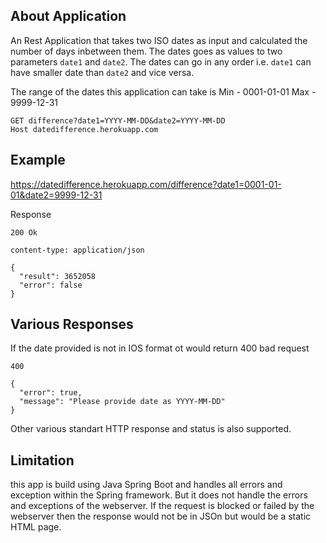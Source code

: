 About Application
---
An Rest Application that takes two ISO dates as input and calculated the number of days inbetween them. The dates goes as values to two parameters `date1` and `date2`. The dates can go in any order i.e. `date1` can have smaller date than `date2` and vice versa.

The range of the dates this application can take is 
Min - 0001-01-01
Max - 9999-12-31

```
GET difference?date1=YYYY-MM-DD&date2=YYYY-MM-DD
Host datedifference.herokuapp.com
```

Example
----
https://datedifference.herokuapp.com/difference?date1=0001-01-01&date2=9999-12-31

Response <br/>
```
200 Ok
```
```
content-type: application/json
```
```
{
  "result": 3652058
  "error": false
}
```

Various Responses
---
If the date provided is not in IOS format ot would return 400 bad request 
```
400
```
```
{
  "error": true,
  "message": "Please provide date as YYYY-MM-DD"
}
```
Other various standart HTTP response and status is also supported.

Limitation
---
this app is build using Java Spring Boot and handles all errors and exception within the Spring framework. But it does not handle the errors and exceptions of the webserver. If the request is blocked or failed by the webserver then the response would not be in JSOn but would be a static HTML page.

